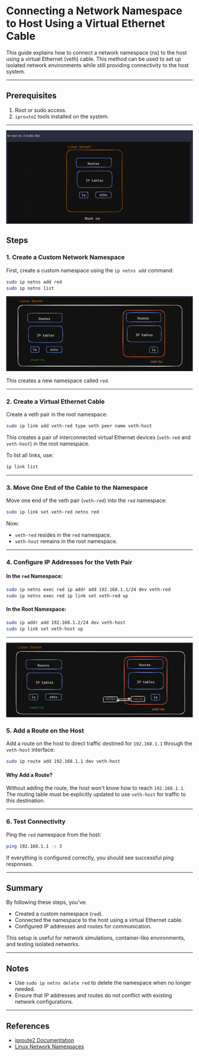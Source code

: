 # Connecting a Network Namespace to Host Using a Virtual Ethernet Cable

This guide explains how to connect a network namespace (ns) to the host using a virtual Ethernet (veth) cable. This method can be used to set up isolated network environments while still providing connectivity to the host system.

---

## Prerequisites
1. Root or sudo access.
2. `iproute2` tools installed on the system.

---
![Alt Text](https://github.com/cloudybdone/NetworkNamespace/blob/main/pic1.png)


## Steps

### 1. Create a Custom Network Namespace

First, create a custom namespace using the `ip netns add` command:
```bash
sudo ip netns add red
sudo ip netns list
```
![Alt Text](https://github.com/cloudybdone/NetworkNamespace/blob/main/pic2.png)

This creates a new namespace called `red`.

---

### 2. Create a Virtual Ethernet Cable

Create a veth pair in the root namespace:
```bash
sudo ip link add veth-red type veth peer name veth-host
```
This creates a pair of interconnected virtual Ethernet devices (`veth-red` and `veth-host`) in the root namespace.

To list all links, use:
```bash
ip link list
```

---

### 3. Move One End of the Cable to the Namespace

Move one end of the veth pair (`veth-red`) into the `red` namespace:
```bash
sudo ip link set veth-red netns red
```
Now:
- `veth-red` resides in the `red` namespace.
- `veth-host` remains in the root namespace.

---

### 4. Configure IP Addresses for the Veth Pair

#### In the `red` Namespace:
```bash
sudo ip netns exec red ip addr add 192.168.1.1/24 dev veth-red
sudo ip netns exec red ip link set veth-red up
```

#### In the Root Namespace:
```bash
sudo ip addr add 192.168.1.2/24 dev veth-host
sudo ip link set veth-host up
```

---
![Alt Text](https://github.com/cloudybdone/NetworkNamespace/blob/main/pic3.png)

### 5. Add a Route on the Host

Add a route on the host to direct traffic destined for `192.168.1.1` through the `veth-host` interface:
```bash
sudo ip route add 192.168.1.1 dev veth-host
```

#### Why Add a Route?
Without adding the route, the host won't know how to reach `192.168.1.1`. The routing table must be explicitly updated to use `veth-host` for traffic to this destination.

---

### 6. Test Connectivity

Ping the `red` namespace from the host:
```bash
ping 192.168.1.1 -c 3
```

If everything is configured correctly, you should see successful ping responses.

---

## Summary
By following these steps, you've:
- Created a custom namespace (`red`).
- Connected the namespace to the host using a virtual Ethernet cable.
- Configured IP addresses and routes for communication.

This setup is useful for network simulations, container-like environments, and testing isolated networks.

---

## Notes
- Use `sudo ip netns delete red` to delete the namespace when no longer needed.
- Ensure that IP addresses and routes do not conflict with existing network configurations.

---

## References
- [iproute2 Documentation](https://man7.org/linux/man-pages/man8/ip.8.html)
- [Linux Network Namespaces](https://wiki.archlinux.org/title/Network_namespace)
